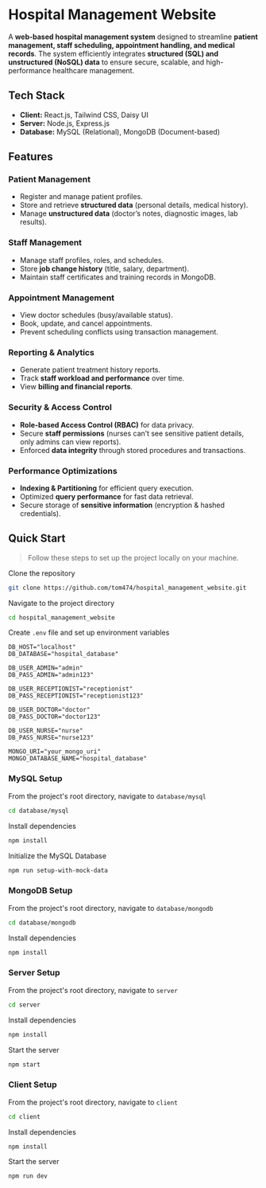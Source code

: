# Hospital Management Website

A **web-based hospital management system** designed to streamline **patient management, staff scheduling, appointment handling, and medical records**. The system efficiently integrates **structured (SQL) and unstructured (NoSQL) data** to ensure secure, scalable, and high-performance healthcare management.  

## Tech Stack

- **Client:** React.js, Tailwind CSS, Daisy UI  
- **Server:** Node.js, Express.js  
- **Database:** MySQL (Relational), MongoDB (Document-based)

## Features

### Patient Management  
- Register and manage patient profiles.  
- Store and retrieve **structured data** (personal details, medical history).  
- Manage **unstructured data** (doctor’s notes, diagnostic images, lab results).  

### Staff Management  
- Manage staff profiles, roles, and schedules.  
- Store **job change history** (title, salary, department).  
- Maintain staff certificates and training records in MongoDB.  

### Appointment Management  
- View doctor schedules (busy/available status).  
- Book, update, and cancel appointments.  
- Prevent scheduling conflicts using transaction management.  

### Reporting & Analytics  
- Generate patient treatment history reports.  
- Track **staff workload and performance** over time.  
- View **billing and financial reports**.  

### Security & Access Control  
- **Role-based Access Control (RBAC)** for data privacy.  
- Secure **staff permissions** (nurses can’t see sensitive patient details, only admins can view reports).  
- Enforced **data integrity** through stored procedures and transactions.  

### Performance Optimizations  
- **Indexing & Partitioning** for efficient query execution.  
- Optimized **query performance** for fast data retrieval.  
- Secure storage of **sensitive information** (encryption & hashed credentials).  

## Quick Start

> Follow these steps to set up the project locally on your machine.

Clone the repository

```bash
git clone https://github.com/tom474/hospital_management_website.git
```

Navigate to the project directory

```bash
cd hospital_management_website
```

Create `.env` file and set up environment variables

```
DB_HOST="localhost"
DB_DATABASE="hospital_database"

DB_USER_ADMIN="admin"
DB_PASS_ADMIN="admin123"

DB_USER_RECEPTIONIST="receptionist"
DB_PASS_RECEPTIONIST="receptionist123"

DB_USER_DOCTOR="doctor"
DB_PASS_DOCTOR="doctor123"

DB_USER_NURSE="nurse"
DB_PASS_NURSE="nurse123"

MONGO_URI="your_mongo_uri"
MONGO_DATABASE_NAME="hospital_database"
```

### MySQL Setup

From the project's root directory, navigate to `database/mysql`

```bash
cd database/mysql
```

Install dependencies

```bash
npm install
```

Initialize the MySQL Database

```bash
npm run setup-with-mock-data
```

### MongoDB Setup

From the project's root directory, navigate to `database/mongodb`

```bash
cd database/mongodb
```

Install dependencies

```bash
npm install
```

### Server Setup

From the project's root directory, navigate to `server`

```bash
cd server
```

Install dependencies

```bash
npm install
```

Start the server
```bash
npm start
```

### Client Setup

From the project's root directory, navigate to `client`

```bash
cd client
```

Install dependencies

```bash
npm install
```

Start the server
```bash
npm run dev
```